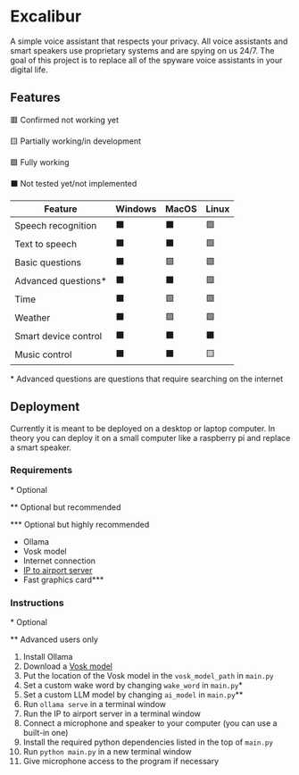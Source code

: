 # Excalibur

A simple voice assistant that respects your privacy. All voice assistants and smart speakers use proprietary systems and are spying on us 24/7. The goal of this project is to replace all of the spyware voice assistants in your digital life.

## Features

🟥 Confirmed not working yet

🟨 Partially working/in development

🟩 Fully working

⬛ Not tested yet/not implemented

| Feature | Windows | MacOS | Linux |
|-|-|-|-|
| Speech recognition | ⬛ | ⬛ | 🟩 |
| Text to speech | ⬛ | ⬛ | 🟩 |
| Basic questions | ⬛ | 🟩 | 🟩 |
| Advanced questions* | ⬛ | ⬛ | 🟩 |
| Time | ⬛ | 🟩 | 🟩 |
| Weather | ⬛ | 🟩 | 🟩 |
| Smart device control | ⬛ | ⬛ | ⬛ |
| Music control | ⬛ | ⬛ | 🟨 |

\* Advanced questions are questions that require searching on the internet

## Deployment

Currently it is meant to be deployed on a desktop or laptop computer. In theory you can deploy it on a small computer like a raspberry pi and replace a smart speaker.

### Requirements

\* Optional

\** Optional but recommended

\*** Optional but highly recommended

- Ollama
- Vosk model
- Internet connection
- [IP to airport server](https://github.com/sidgames5/ip-to-airport)
- Fast graphics card***

### Instructions

\* Optional

\** Advanced users only

1. Install Ollama
2. Download a [Vosk model](https://alphacephei.com/vosk/models)
3. Put the location of the Vosk model in the `vosk_model_path` in `main.py`
4. Set a custom wake word by changing `wake_word` in `main.py`*
5. Set a custom LLM model by changing `ai_model` in `main.py`**
6. Run `ollama serve` in a terminal window
7. Run the IP to airport server in a terminal window
8. Connect a microphone and speaker to your computer (you can use a built-in one)
9. Install the required python dependencies listed in the top of `main.py`
10. Run `python main.py` in a new terminal window
11. Give microphone access to the program if necessary